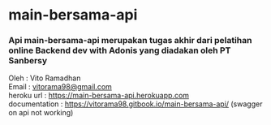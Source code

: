 # main-bersama-api
### Api main-bersama-api merupakan tugas akhir dari pelatihan online Backend dev with Adonis yang diadakan oleh PT Sanbersy
Oleh : Vito Ramadhan  
Email : vitorama98@gmail.com  
heroku url :  https://main-bersama-api.herokuapp.com  
documentation : https://vitorama98.gitbook.io/main-bersama-api/ (swagger on api not working)  
